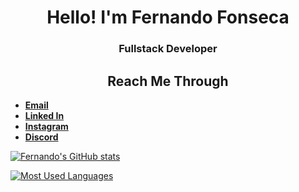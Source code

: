 <h1 align="center">Hello! I'm Fernando Fonseca</h1>
<h3 align="center">Fullstack Developer</h3>

<h2 align="CENTER">Reach Me Through</h2>

 - [**Email**](ffonseca1399@outlook.com)
 - [**Linked In**](www.linkedin.com/in/unnamedperson)
 - [**Instagram**](https://www.instagram.com/unnamed.person_/)
 - [**Discord**](https://discord.com/channels/@me/264168562183241730)

[![Fernando's GitHub stats](https://github-readme-stats-nu-roan-40.vercel.app/api?username=TheUnnamedPerson&show_icons=true&count_private=true&hide_border=true&include_all_commits=true&title_color=fff&icon_color=2f96c0&text_color=fff&bg_color=0d1117)](https://github.com/anuraghazra/github-readme-stats)

[![Most Used Languages](https://github-readme-stats-nu-roan-40.vercel.app/api/top-langs/?username=TheUnnamedPerson&show_icons=true&hide_border=true&title_color=fff&icon_color=2f96c0&text_color=fff&bg_color=0d1117)](https://github.com/anuraghazra/github-readme-stats)
